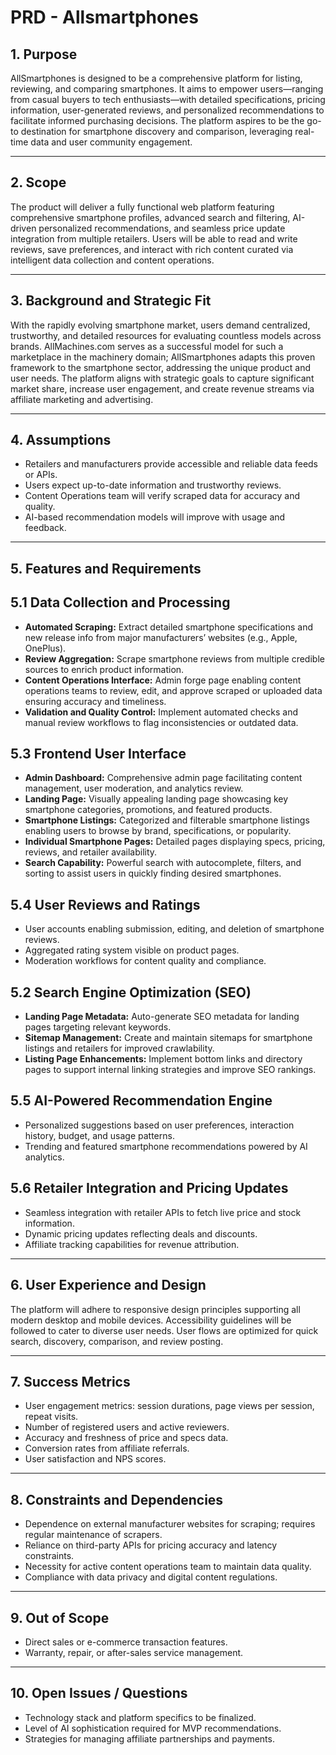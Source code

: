 # PRD - Allsmartphones

## 1. Purpose

AllSmartphones is designed to be a comprehensive platform for listing, reviewing, and comparing smartphones. It aims to empower users—ranging from casual buyers to tech enthusiasts—with detailed specifications, pricing information, user-generated reviews, and personalized recommendations to facilitate informed purchasing decisions. The platform aspires to be the go-to destination for smartphone discovery and comparison, leveraging real-time data and user community engagement.

---

## 2. Scope

The product will deliver a fully functional web platform featuring comprehensive smartphone profiles, advanced search and filtering, AI-driven personalized recommendations, and seamless price update integration from multiple retailers. Users will be able to read and write reviews, save preferences, and interact with rich content curated via intelligent data collection and content operations.

---

## 3. Background and Strategic Fit

With the rapidly evolving smartphone market, users demand centralized, trustworthy, and detailed resources for evaluating countless models across brands. AllMachines.com serves as a successful model for such a marketplace in the machinery domain; AllSmartphones adapts this proven framework to the smartphone sector, addressing the unique product and user needs. The platform aligns with strategic goals to capture significant market share, increase user engagement, and create revenue streams via affiliate marketing and advertising.

---

## 4. Assumptions

- Retailers and manufacturers provide accessible and reliable data feeds or APIs.
- Users expect up-to-date information and trustworthy reviews.
- Content Operations team will verify scraped data for accuracy and quality.
- AI-based recommendation models will improve with usage and feedback.

---

## 5. Features and Requirements

## 5.1 Data Collection and Processing

- **Automated Scraping:** Extract detailed smartphone specifications and new release info from major manufacturers’ websites (e.g., Apple, OnePlus).
- **Review Aggregation:** Scrape smartphone reviews from multiple credible sources to enrich product information.
- **Content Operations Interface:** Admin forge page enabling content operations teams to review, edit, and approve scraped or uploaded data ensuring accuracy and timeliness.
- **Validation and Quality Control:** Implement automated checks and manual review workflows to flag inconsistencies or outdated data.

## 5.3 Frontend User Interface

- **Admin Dashboard:** Comprehensive admin page facilitating content management, user moderation, and analytics review.
- **Landing Page:** Visually appealing landing page showcasing key smartphone categories, promotions, and featured products.
- **Smartphone Listings:** Categorized and filterable smartphone listings enabling users to browse by brand, specifications, or popularity.
- **Individual Smartphone Pages:** Detailed pages displaying specs, pricing, reviews, and retailer availability.
- **Search Capability:** Powerful search with autocomplete, filters, and sorting to assist users in quickly finding desired smartphones.

## 5.4 User Reviews and Ratings

- User accounts enabling submission, editing, and deletion of smartphone reviews.
- Aggregated rating system visible on product pages.
- Moderation workflows for content quality and compliance.

## 5.2 Search Engine Optimization (SEO)

- **Landing Page Metadata:** Auto-generate SEO metadata for landing pages targeting relevant keywords.
- **Sitemap Management:** Create and maintain sitemaps for smartphone listings and retailers for improved crawlability.
- **Listing Page Enhancements:** Implement bottom links and directory pages to support internal linking strategies and improve SEO rankings.

## 5.5 AI-Powered Recommendation Engine

- Personalized suggestions based on user preferences, interaction history, budget, and usage patterns.
- Trending and featured smartphone recommendations powered by AI analytics.

## 5.6 Retailer Integration and Pricing Updates

- Seamless integration with retailer APIs to fetch live price and stock information.
- Dynamic pricing updates reflecting deals and discounts.
- Affiliate tracking capabilities for revenue attribution.

---

## 6. User Experience and Design

The platform will adhere to responsive design principles supporting all modern desktop and mobile devices. Accessibility guidelines will be followed to cater to diverse user needs. User flows are optimized for quick search, discovery, comparison, and review posting.

---

## 7. Success Metrics

- User engagement metrics: session durations, page views per session, repeat visits.
- Number of registered users and active reviewers.
- Accuracy and freshness of price and specs data.
- Conversion rates from affiliate referrals.
- User satisfaction and NPS scores.

---

## 8. Constraints and Dependencies

- Dependence on external manufacturer websites for scraping; requires regular maintenance of scrapers.
- Reliance on third-party APIs for pricing accuracy and latency constraints.
- Necessity for active content operations team to maintain data quality.
- Compliance with data privacy and digital content regulations.

---

## 9. Out of Scope

- Direct sales or e-commerce transaction features.
- Warranty, repair, or after-sales service management.

---

## 10. Open Issues / Questions

- Technology stack and platform specifics to be finalized.
- Level of AI sophistication required for MVP recommendations.
- Strategies for managing affiliate partnerships and payments.